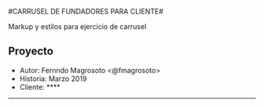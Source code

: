 #CARRUSEL DE FUNDADORES PARA CLIENTE#

Markup y estilos para ejercicio de carrusel

## Proyecto
* Autor: Fernndo Magrosoto <@fmagrosoto>
* Historia: Marzo 2019
* Cliente: ****

***
